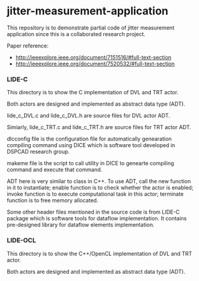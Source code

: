 # jitter-measurement-application

This repository is to demonstrate partial code of jitter measurement application since this is a collaborated research project.

Paper reference:
- http://ieeexplore.ieee.org/document/7151516/#full-text-section
- http://ieeexplore.ieee.org/document/7520532/#full-text-section



### LIDE-C

This directory is to show the C implementation of DVL and TRT actor.

Both actors are designed and implemented as abstract data type (ADT). 

lide_c_DVL.c and lide_c_DVL.h are source files for DVL actor ADT.

Simiarly, lide_c_TRT.c and lide_c_TRT.h are source files for TRT actor ADT.

dlcconfig file is the configuration file for automatically genearation compiling command using DICE which is software tool developed in DSPCAD research group.

makeme file is the script to call utility in DICE to genearte compiling command and execute that command.

ADT here is very similar to class in C++. To use ADT, call the new function in it to instantiate; enable function is to check whether the actor is enabled; invoke function is to execute computational task in this actor; terminate function is to free memory allocated.

Some other header files mentioned in the source code is from LIDE-C package which is software tools for dataflow implementation. It contains pre-designed library for dataflow elements implementation.

### LIDE-OCL

This directory is to show the C++/OpenCL implementation of DVL and TRT actor.

Both actors are designed and implemented as abstract data type (ADT). 
